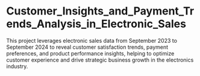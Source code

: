 # Customer_Insights_and_Payment_Trends_Analysis_in_Electronic_Sales
This project leverages electronic sales data from September 2023 to September 2024 to reveal customer satisfaction trends, payment preferences, and product performance insights, helping to optimize customer experience and drive strategic business growth in the electronics industry.
